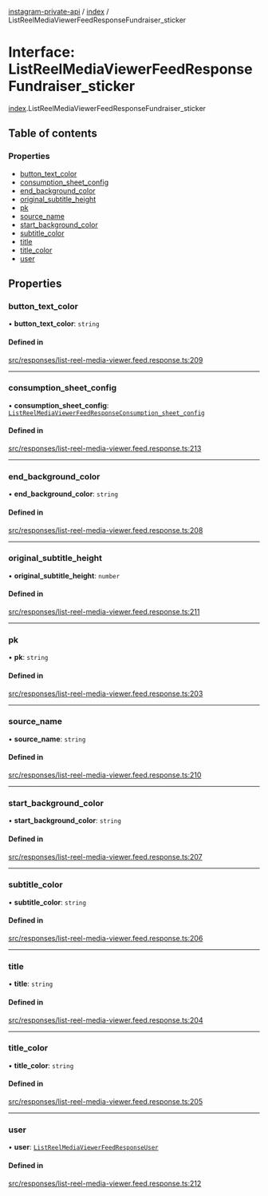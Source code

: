 [instagram-private-api](../../README.md) / [index](../../modules/index.md) / ListReelMediaViewerFeedResponseFundraiser_sticker

# Interface: ListReelMediaViewerFeedResponseFundraiser\_sticker

[index](../../modules/index.md).ListReelMediaViewerFeedResponseFundraiser_sticker

## Table of contents

### Properties

- [button\_text\_color](ListReelMediaViewerFeedResponseFundraiser_sticker.md#button_text_color)
- [consumption\_sheet\_config](ListReelMediaViewerFeedResponseFundraiser_sticker.md#consumption_sheet_config)
- [end\_background\_color](ListReelMediaViewerFeedResponseFundraiser_sticker.md#end_background_color)
- [original\_subtitle\_height](ListReelMediaViewerFeedResponseFundraiser_sticker.md#original_subtitle_height)
- [pk](ListReelMediaViewerFeedResponseFundraiser_sticker.md#pk)
- [source\_name](ListReelMediaViewerFeedResponseFundraiser_sticker.md#source_name)
- [start\_background\_color](ListReelMediaViewerFeedResponseFundraiser_sticker.md#start_background_color)
- [subtitle\_color](ListReelMediaViewerFeedResponseFundraiser_sticker.md#subtitle_color)
- [title](ListReelMediaViewerFeedResponseFundraiser_sticker.md#title)
- [title\_color](ListReelMediaViewerFeedResponseFundraiser_sticker.md#title_color)
- [user](ListReelMediaViewerFeedResponseFundraiser_sticker.md#user)

## Properties

### button\_text\_color

• **button\_text\_color**: `string`

#### Defined in

[src/responses/list-reel-media-viewer.feed.response.ts:209](https://github.com/Nerixyz/instagram-private-api/blob/0e0721c/src/responses/list-reel-media-viewer.feed.response.ts#L209)

___

### consumption\_sheet\_config

• **consumption\_sheet\_config**: [`ListReelMediaViewerFeedResponseConsumption_sheet_config`](ListReelMediaViewerFeedResponseConsumption_sheet_config.md)

#### Defined in

[src/responses/list-reel-media-viewer.feed.response.ts:213](https://github.com/Nerixyz/instagram-private-api/blob/0e0721c/src/responses/list-reel-media-viewer.feed.response.ts#L213)

___

### end\_background\_color

• **end\_background\_color**: `string`

#### Defined in

[src/responses/list-reel-media-viewer.feed.response.ts:208](https://github.com/Nerixyz/instagram-private-api/blob/0e0721c/src/responses/list-reel-media-viewer.feed.response.ts#L208)

___

### original\_subtitle\_height

• **original\_subtitle\_height**: `number`

#### Defined in

[src/responses/list-reel-media-viewer.feed.response.ts:211](https://github.com/Nerixyz/instagram-private-api/blob/0e0721c/src/responses/list-reel-media-viewer.feed.response.ts#L211)

___

### pk

• **pk**: `string`

#### Defined in

[src/responses/list-reel-media-viewer.feed.response.ts:203](https://github.com/Nerixyz/instagram-private-api/blob/0e0721c/src/responses/list-reel-media-viewer.feed.response.ts#L203)

___

### source\_name

• **source\_name**: `string`

#### Defined in

[src/responses/list-reel-media-viewer.feed.response.ts:210](https://github.com/Nerixyz/instagram-private-api/blob/0e0721c/src/responses/list-reel-media-viewer.feed.response.ts#L210)

___

### start\_background\_color

• **start\_background\_color**: `string`

#### Defined in

[src/responses/list-reel-media-viewer.feed.response.ts:207](https://github.com/Nerixyz/instagram-private-api/blob/0e0721c/src/responses/list-reel-media-viewer.feed.response.ts#L207)

___

### subtitle\_color

• **subtitle\_color**: `string`

#### Defined in

[src/responses/list-reel-media-viewer.feed.response.ts:206](https://github.com/Nerixyz/instagram-private-api/blob/0e0721c/src/responses/list-reel-media-viewer.feed.response.ts#L206)

___

### title

• **title**: `string`

#### Defined in

[src/responses/list-reel-media-viewer.feed.response.ts:204](https://github.com/Nerixyz/instagram-private-api/blob/0e0721c/src/responses/list-reel-media-viewer.feed.response.ts#L204)

___

### title\_color

• **title\_color**: `string`

#### Defined in

[src/responses/list-reel-media-viewer.feed.response.ts:205](https://github.com/Nerixyz/instagram-private-api/blob/0e0721c/src/responses/list-reel-media-viewer.feed.response.ts#L205)

___

### user

• **user**: [`ListReelMediaViewerFeedResponseUser`](ListReelMediaViewerFeedResponseUser.md)

#### Defined in

[src/responses/list-reel-media-viewer.feed.response.ts:212](https://github.com/Nerixyz/instagram-private-api/blob/0e0721c/src/responses/list-reel-media-viewer.feed.response.ts#L212)

